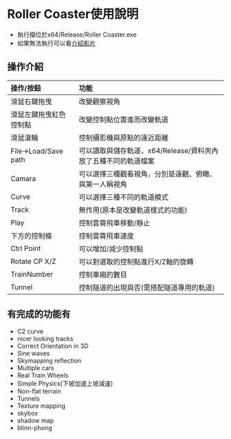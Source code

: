 # Roller Coaster使用說明
- 執行檔位於x64/Release/Roller Coaster.exe
- 如果無法執行可以看[介紹影片](https://youtu.be/TfZ_nP3zw_0)


## 操作介紹
|操作/按鈕|功能
|:-|:-
|滑鼠右鍵拖曳|改變觀察視角
|滑鼠左鍵拖曳紅色控制點|改變控制點位置進而改變軌道
|滑鼠滾輪|控制攝影機與原點的遠近距離
|File->Load/Save path|可以讀取與儲存軌道，x64/Release/資料夾內放了五種不同的軌道檔案
|Camara|可以選擇三種觀看視角，分別是遠觀、俯瞰、與第一人稱視角
|Curve|可以選擇三種不同的軌道模式
|Track|無作用(原本是改變軌道樣式的功能)
|Play|控制雲霄飛車移動/靜止
|下方的控制條|控制雲霄飛車速度
|Ctrl Point|可以增加/減少控制點
|Rotate CP X/Z|可以對選取的控制點進行X/Z軸的旋轉
|TrainNumber|控制車廂的數目
|Tunnel|控制隧道的出現與否(需搭配隧道專用的軌道)


## 有完成的功能有
- C2 curve
- nicer looking tracks
- Correct Orientation in 3D
- Sine waves
- Skymapping reflection
- Multiple cars
- Real Train Wheels
- Simple Physics(下坡加速上坡減速)
- Non-flat terrain
- Tunnels
- Texture mapping
- skybox
- shadow map
- blinn-phong
